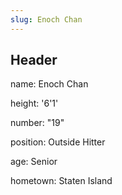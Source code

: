 ```yaml
---
slug: Enoch Chan
---
```


## Header

name: Enoch Chan

height: '6'1'

number: "19"

position: Outside Hitter

age: Senior

hometown: Staten Island
